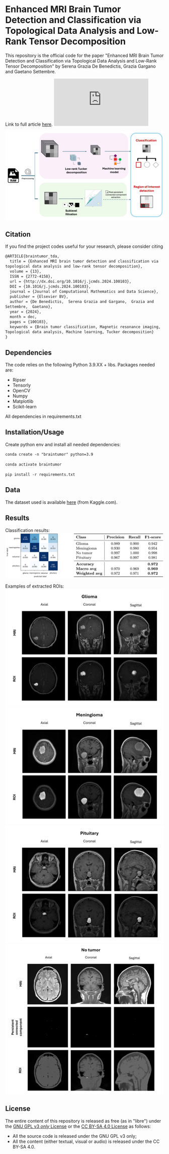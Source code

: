 # Enhanced MRI Brain Tumor Detection and Classification via Topological Data Analysis and Low-Rank Tensor Decomposition

This repository is the official code for the paper "Enhanced MRI Brain Tumor Detection and Classification via Topological Data Analysis and Low-Rank Tensor Decomposition" by Serena Grazia De Benedictis, Grazia Gargano and Gaetano Settembre.

Link to full article [here](https://www.sciencedirect.com/science/article/pii/S2772415824000142). [![Citation Badge](https://api.juleskreuer.eu/citation-badge.php?doi=10.1107/S1600576723000596)](https://juleskreuer.eu/citation-badge/)

![Workflow](https://github.com/gaetanosettembre/BrainTumor_clf_TDA/blob/main/images/workflow_BT.png?raw=true)


## Citation
If you find the project codes useful for your research, please consider citing


```
@ARTICLE{braintumor_tda,
  title = {Enhanced MRI brain tumor detection and classification via topological data analysis and low-rank tensor decomposition},
  volume = {13},
  ISSN = {2772-4158},
  url = {http://dx.doi.org/10.1016/j.jcmds.2024.100103},
  DOI = {10.1016/j.jcmds.2024.100103},
  journal = {Journal of Computational Mathematics and Data Science},
  publisher = {Elsevier BV},
  author = {De Benedictis,  Serena Grazia and Gargano,  Grazia and Settembre,  Gaetano},
  year = {2024},
  month = dec,
  pages = {100103},
  keywords = {Brain tumor classification, Magnetic resonance imaging, Topological data analysis, Machine learning, Tucker decomposition}
}

```

## Dependencies

The code relies on the following Python 3.9.XX + libs. Packages needed are:
 
* Ripser
* Tensorly
* OpenCV
* Numpy
* Matplotlib
* Scikit-learn

All dependencies in requirements.txt

## Installation/Usage

Create python env and install all needed dependencies:

    conda create -n "braintumor" python=3.9

    conda activate braintumor

    pip install -r requirements.txt

## Data

The dataset used is available [here](https://www.kaggle.com/datasets/masoudnickparvar/brain-tumor-mri-dataset) (from Kaggle.com).

## Results

Classification results:
![Confusion Matrix and Classification report](https://github.com/gaetanosettembre/BrainTumor_clf_TDA/blob/main/images/res_cls.png?raw=true)

Examples of extracted ROIs:
![ROI_glioma](https://github.com/gaetanosettembre/BrainTumor_clf_TDA/blob/main/images/roi_glioma.png)
![ROI_meningioma](https://github.com/gaetanosettembre/BrainTumor_clf_TDA/blob/main/images/roi_meningioma.png)
![ROI_pituitary](https://github.com/gaetanosettembre/BrainTumor_clf_TDA/blob/main/images/roi_pituitary.png)
![ROI_notumor](https://github.com/gaetanosettembre/BrainTumor_clf_TDA/blob/main/images/roi_notumor.png)

## License

The entire content of this repository is released as free (as in "libre") under the [GNU GPL v3 _only_ License](LICENSE) or the [CC BY-SA 4.0 License](https://creativecommons.org/licenses/by-sa/4.0/legalcode) as follows:

- All the source code is released under the GNU GPL v3 only;
- All the content (either textual, visual or audio) is released under the CC BY-SA 4.0.
